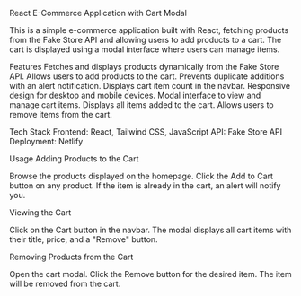 
React E-Commerce Application with Cart Modal

This is a simple e-commerce application built with React, fetching products from the Fake Store API and allowing users to add products to a cart. The cart is displayed using a modal interface where users can manage items.

Features
Fetches and displays products dynamically from the Fake Store API.
Allows users to add products to the cart.
Prevents duplicate additions with an alert notification.
Displays cart item count in the navbar.
Responsive design for desktop and mobile devices.
Modal interface to view and manage cart items.
Displays all items added to the cart.
Allows users to remove items from the cart.

Tech Stack
Frontend: React, Tailwind CSS, JavaScript
API: Fake Store API
Deployment: Netlify

Usage
Adding Products to the Cart

Browse the products displayed on the homepage.
Click the Add to Cart button on any product.
If the item is already in the cart, an alert will notify you.

Viewing the Cart

Click on the Cart button in the navbar.
The modal displays all cart items with their title, price, and a "Remove" button.

Removing Products from the Cart

Open the cart modal.
Click the Remove button for the desired item.
The item will be removed from the cart.